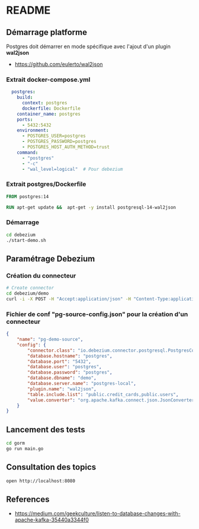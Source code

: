 # README

## Démarrage platforme

Postgres doit démarrer en mode spécifique avec l'ajout d'un plugin **wal2json**

* https://github.com/eulerto/wal2json

### Extrait docker-compose.yml

```yaml
  postgres:
    build:
      context: postgres
      dockerfile: Dockerfile
    container_name: postgres
    ports:
      - 5432:5432
    environment:
      - POSTGRES_USER=postgres
      - POSTGRES_PASSWORD=postgres
      - POSTGRES_HOST_AUTH_METHOD=trust
    command:
      - "postgres"
      - "-c"
      - "wal_level=logical"  # Pour debezium
```      

### Extrait postgres/Dockerfile

```Dockerfile
FROM postgres:14

RUN apt-get update &&  apt-get -y install postgresql-14-wal2json
```


### Démarrage

```bash
cd debezium
./start-demo.sh
```


## Paramétrage Debezium

### Création du connecteur 

```bash
# Create connector
cd debezium/demo
curl -i -X POST -H "Accept:application/json" -H "Content-Type:application/json" localhost:9090/connectors/ -d @pg-source-config.json
```

### Fichier de conf "pg-source-config.json" pour la création d'un connecteur

```json
{
    "name": "pg-demo-source",
    "config": {
        "connector.class": "io.debezium.connector.postgresql.PostgresConnector",
        "database.hostname": "postgres",
        "database.port": "5432",
        "database.user": "postgres",    
        "database.password": "postgres",
        "database.dbname": "demo",
        "database.server.name": "postgres-local",
        "plugin.name": "wal2json",
        "table.include.list": "public.credit_cards,public.users",
        "value.converter": "org.apache.kafka.connect.json.JsonConverter"
    }
}
```

## Lancement des tests

```bash
cd gorm
go run main.go
```

## Consultation des topics

```bash
open http://localhost:8080
```


## References


* https://medium.com/geekculture/listen-to-database-changes-with-apache-kafka-35440a3344f0
